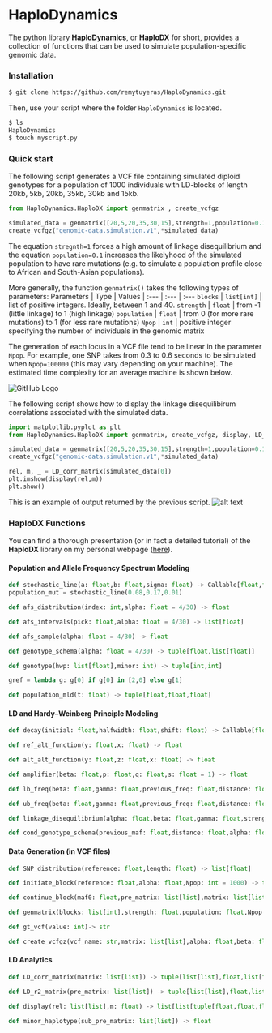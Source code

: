 # HaploDynamics
The python library **HaploDynamics**, or **HaploDX** for short, provides a collection of functions that can be used to simulate population-specific genomic data.

### Installation

```bash
$ git clone https://github.com/remytuyeras/HaploDynamics.git
```
Then, use your script where the folder ```HaploDynamics``` is located.
```bash
$ ls
HaploDynamics
$ touch myscript.py
```

### Quick start

The following script generates a VCF file containing simulated diploid genotypes for a population of 1000 individuals with LD-blocks of length 20kb, 5kb, 20kb, 35kb, 30kb and 15kb. 
```python
from HaploDynamics.HaploDX import genmatrix , create_vcfgz

simulated_data = genmatrix([20,5,20,35,30,15],strength=1,population=0.1,Npop=1000)
create_vcfgz("genomic-data.simulation.v1",*simulated_data)
```
The equation ```stregnth=1``` forces a high amount of linkage disequilibrium and the equation ```population=0.1``` increases the likelyhood of the simulated population to have rare mutations (e.g. to simulate a population profile close to African and South-Asian populations). 

More generally, the function ```genmatrix()``` takes the following types of parameters:
Parameters | Type | Values
| :--- | :--- | :---
```blocks```  | ```list[int]``` | list of positive integers. Ideally, between 1 and 40.
```strength```  | ```float``` | from -1 (little linkage) to 1 (high linkage)
```population```  | ```float``` | from 0 (for more rare mutations) to 1 (for less rare mutations)
```Npop```  | ```int```  | positive integer specifying the number of individuals in the genomic matrix

The generation of each locus in a VCF file tend to be linear in the parameter ```Npop```. For example, one SNP takes from 0.3 to 0.6 seconds to be simulated when ```Npop=100000``` (this may vary depending on your machine). The estimated time complexity for an average machine is shown below.

![GitHub Logo](/time_complexity.png)

The following script shows how to display the linkage disequilibirum correlations associated with the simulated data.
```python
import matplotlib.pyplot as plt
from HaploDynamics.HaploDX import genmatrix, create_vcfgz, display, LD_corr_matrix

simulated_data = genmatrix([20,5,20,35,30,15],strength=1,population=0.1,Npop=1000)
create_vcfgz("genomic-data.simulation.v1",*simulated_data)

rel, m, _ = LD_corr_matrix(simulated_data[0])
plt.imshow(display(rel,m))
plt.show()
```
This is an example of output returned by the previous script.
![alt text](http://www.normalesup.org/~tuyeras/node_diss/blg/blg_stat/img/LD_block_corr_strength_high.png)


### HaploDX Functions

You can find a thorough presentation (or in fact a detailed tutorial) of the **HaploDX** library on my personal webpage (<a href="https://www.normalesup.org/~tuyeras/node_diss/blg/home.php?page=blg_stat/stat_1/home.php">here</a>).

#### Population and Allele Frequency Spectrum Modeling

```python
def stochastic_line(a: float,b: float,sigma: float) -> Callable[float,float]
population_mut = stochastic_line(0.08,0.17,0.01)
```
```python
def afs_distribution(index: int,alpha: float = 4/30) -> float
```
```python
def afs_intervals(pick: float,alpha: float = 4/30) -> list[float]
```
```python
def afs_sample(alpha: float = 4/30) -> float
```
```python
def genotype_schema(alpha: float = 4/30) -> tuple[float,list[float]]
```
```python
def genotype(hwp: list[float],minor: int) -> tuple[int,int]
```
```python
gref = lambda g: g[0] if g[0] in [2,0] else g[1]
```
```python
def population_mld(t: float) -> tuple[float,float,float]
```

#### LD and Hardy–Weinberg Principle Modeling

```python
def decay(initial: float,halfwidth: float,shift: float) -> Callable[float,float]
```
```python
def ref_alt_function(y: float,x: float) -> float
```
```python
def alt_alt_function(y: float,z: float,x: float) -> float
```
```python
def amplifier(beta: float,p: float,q: float,s: float = 1) -> float
```
```python
def lb_freq(beta: float,gamma: float,previous_freq: float,distance: float,shift: float) -> float
```
```python
def ub_freq(beta: float,gamma: float,previous_freq: float,distance: float,shift: float) -> float
```
```python
def linkage_disequilibrium(alpha: float,beta: float,gamma: float,strength: float = -1) -> Callable[float,Callabel[float,tuple[float,float]]]
```
```python
def cond_genotype_schema(previous_maf: float,distance: float,alpha: float,beta: float,gamma: float,strength: float = -1) -> tuple[float,list[float],float]
```

#### Data Generation (in VCF files)

```python
def SNP_distribution(reference: float,length: float) -> list[float]
```
```python
def initiate_block(reference: float,alpha: float,Npop: int = 1000) -> tuple[float,list[list],list[list]]
```
```python
def continue_block(maf0: float,pre_matrix: list[list],matrix: list[list],positions: list[float],alpha: float,beta: float,gamma: float,strength: int = -1,Npop: int = 1000) -> tuple[float,list[list],list[list]]
```
```python
def genmatrix(blocks: list[int],strength: float,population: float,Npop: int)
```
```python
def gt_vcf(value: int)-> str
```
```python
def create_vcfgz(vcf_name: str,matrix: list[list],alpha: float,beta: float,gamma: float,system: str = "unix") -> None
```

#### LD Analytics

```python
def LD_corr_matrix(matrix: list[list]) -> tuple[list[list],float,list[float]]
```
```python
def LD_r2_matrix(pre_matrix: list[list]) -> tuple[list[list],float,list[float]]
```
```python
def display(rel: list[list],m: float) -> list[list[tuple[float,float,float]]]
```
```python
def minor_haplotype(sub_pre_matrix: list[list]) -> float
```


